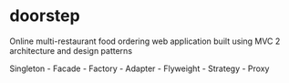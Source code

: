 # doorstep
Online multi-restaurant food ordering web application built using MVC 2 architecture and design patterns

Singleton - Facade - Factory - Adapter - Flyweight - Strategy - Proxy

